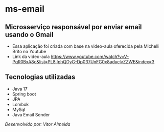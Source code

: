 #  ms-email
## Microsserviço responsável por enviar email usando o Gmail

* Essa aplicação foi criada com base na video-aula oferecida pela Michelli Brito no Youtube
* Link da video-aula <https://www.youtube.com/watch?v=V-PqR0BxA8c&list=PL8iIphQOyG-Dp037UnFG0x8aduelvZZWE&index=3>

## Tecnologias utilizadas
* Java 17
* Spring boot
* JPA
* Lombok
* MySql
* Java Email Sender


<em>Desenvolvido por: Vitor Almeida</em>
